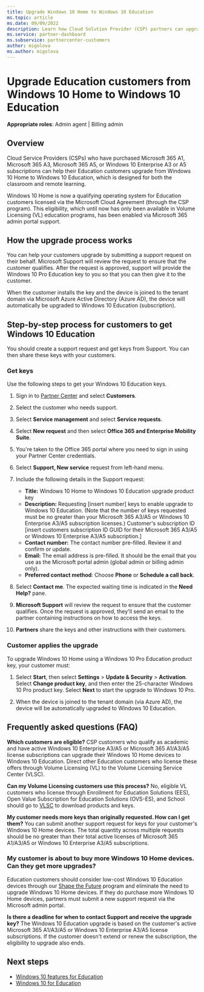 ```yaml
---
title: Upgrade Windows 10 Home to Windows 10 Education
ms.topic: article
ms.date: 09/09/2022
description: Learn how Cloud Solution Provider (CSP) partners can upgrade some of their Education customers from Windows 10 Home to Windows 10 Education
ms.service: partner-dashboard
ms.subservice: partnercenter-customers
author: migolova
ms.author: migolova
---
```


# Upgrade Education customers from Windows 10 Home to Windows 10 Education

**Appropriate roles**: Admin agent | Billing admin

## Overview

Cloud Service Providers (CSPs) who have purchased Microsoft 365 A1, Microsoft 365 A3, Microsoft 365 A5, or Windows 10 Enterprise A3 or A5 subscriptions can help their Education customers upgrade from Windows 10 Home to Windows 10 Education, which is designed for both the classroom and remote learning.

Windows 10 Home is now a qualifying operating system for Education customers licensed via the Microsoft Cloud Agreement (through the CSP program). This eligibility, which until now has only been available in Volume Licensing (VL) education programs, has been enabled via Microsoft 365 admin portal support.

## How the upgrade process works

You can help your customers upgrade by submitting a support request on their behalf. Microsoft Support will review the request to ensure that the customer qualifies. After the request is approved, support will provide the Windows 10 Pro Education key to you so that you can then give it to the customer.

When the customer installs the key and the device is joined to the tenant domain via Microsoft Azure Active Directory (Azure AD), the device will automatically be upgraded to Windows 10 Education (subscription).

## Step-by-step process for customers to get Windows 10 Education

You should create a support request and get keys from Support. You can then share these keys with your customers.

### Get keys

Use the following steps to get your Windows 10 Education keys.

1. Sign in to [Partner Center](https://partner.microsoft.com/dashboard/home) and select **Customers**.

2. Select the customer who needs support.

3. Select **Service management** and select **Service requests**.

4. Select **New request** and then select **Office 365 and Enterprise Mobility Suite**.

5. You're taken to the Office 365 portal where you need to sign in using your Partner Center credentials.

6. Select **Support, New service** request from left-hand menu.

7. Include the following details in the Support request:

    - **Title:** Windows 10 Home to Windows 10 Education upgrade product key
    - **Description:** Requesting [insert number] keys to enable upgrade to Windows 10 Education. (Note that the number of keys requested must be no greater than your Microsoft 365 A3/A5 or Windows 10 Enterprise A3/A5 subscription licenses.) Customer's subscription ID [insert customers subscription ID GUID for their Microsoft 365 A3/A5 or Windows 10 Enterprise A3/A5 subscription.]
    - **Contact number:** The contact number pre-filled. Review it and confirm or update.
    - **Email:** The email address is pre-filled. It should be the email that you use as the Microsoft portal admin (global admin or billing admin only).
    - **Preferred contact method**: Choose **Phone** or **Schedule a call back**.

8. Select **Contact me**. The expected waiting time is indicated in the **Need Help?** pane.

9. **Microsoft Support** will review the request to ensure that the customer qualifies. Once the request is approved, they'll send an email to the partner containing instructions on how to access the keys.

10. **Partners** share the keys and other instructions with their customers.

### Customer applies the upgrade

To upgrade Windows 10 Home using a Windows 10 Pro Education product key, your customer must:

1. Select **Start**, then select **Settings** > **Update & Security** > **Activation**. Select **Change product key**, and then enter the 25-character Windows 10 Pro product key. Select **Next** to start the upgrade to Windows 10 Pro.

2. When the device is joined to the tenant domain (via Azure AD), the device will be automatically upgraded to Windows 10 Education.

## Frequently asked questions (FAQ)

**Which customers are eligible?**
CSP customers who qualify as academic and have active Windows 10 Enterprise A3/A5 or Microsoft 365 A1/A3/A5 license subscriptions can upgrade their Windows 10 Home devices to Windows 10 Education. Direct other Education customers who license these offers through Volume Licensing (VL) to the Volume Licensing Service Center (VLSC).

**Can my Volume Licensing customers use this process?**
No, eligible VL customers who license through Enrollment for Education Solutions (EES), Open Value Subscription for Education Solutions (OVS-ES), and School should go to [VLSC](https://www.microsoft.com/Licensing/servicecenter/default.aspx) to download products and keys.

**My customer needs more keys than originally requested. How can I get them?**
You can submit another support request for keys for your customer's Windows 10 Home devices. The total quantity across multiple requests should be no greater than their total active licenses of Microsoft 365 A1/A3/A5 or Windows 10 Enterprise A3/A5 subscriptions.

### My customer is about to buy more Windows 10 Home devices. Can they get more upgrades?

Education customers should consider low-cost Windows 10 Education devices through our [Shape the Future](https://www.microsoft.com/education/products/windows/shapethefuture.aspx) program and eliminate the need to upgrade Windows 10 Home devices. If they do purchase more Windows 10 Home devices, partners must submit a new support request via the Microsoft admin portal.

**Is there a deadline for when to contact Support and receive the upgrade key?**
The Windows 10 Education upgrade is based on the customer's active Microsoft 365 A1/A3/A5 or Windows 10 Enterprise A3/A5 license subscriptions. If the customer doesn't extend or renew the subscription, the eligibility to upgrade also ends.

## Next steps

- [Windows 10 features for Education](https://www.microsoft.com/education/products/windows/features)
- [Windows 10 for Education](/education/windows/)
